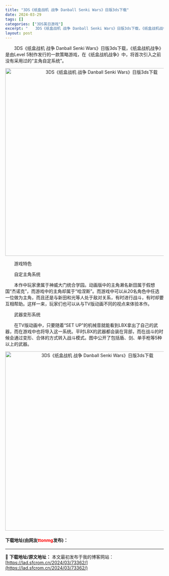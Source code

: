 ```yaml
---
title: "3DS《纸盒战机 战争 Danball Senki Wars》日版3ds下载"
date: 2024-03-29
tags: []
categories: ["3DS英日游戏"]
excerpt: "　　3DS《纸盒战机 战争 Danball Senki Wars》日版3ds下载，《纸盒战机战争》是由Level 5制作发行的一款策略游戏，在《纸盒战机战争》中，将首次引入之前没有采用过的&ldquo;主角自定系统&rdquo;。 　　游戏特色 　　自定主角系统 　　本作中玩家隶属于神威大门统合学园&hellip;"
layout: post
---
```


 <p>　　3DS《纸盒战机 战争 Danball Senki Wars》日版3ds下载，《纸盒战机战争》是由Level 5制作发行的一款策略游戏，在《纸盒战机战争》中，将首次引入之前没有采用过的&ldquo;主角自定系统&rdquo;。</p> <p align="center"><img align="" border="0" src="https://lad.sfcrom.cn/wp-content/uploads/2024/03/20240329_660627684ecdc.png" width="597" alt="3DS《纸盒战机 战争 Danball Senki Wars》日版3ds下载" /></p> <p>　　游戏特色</p> <p>　　自定主角系统</p> <p>　　本作中玩家隶属于神威大门统合学园。动画版中的主角濑名新田属于假想国&ldquo;杰诺克&rdquo;，而游戏中的主角却属于&ldquo;哈涅斯&rdquo;。而游戏中可以从20名角色中任选一位做为主角，而且还是与新田和光等人处于敌对关系，有时进行战斗，有时却要互相帮助。这样一来，玩家们也可以从与TV版动画不同的视点来体验本作。</p> <p>　　武器变形系统</p> <p>　　在TV版动画中，只要随着&ldquo;SET UP&rdquo;的机械音就能看到LBX拿出了自己的武器，而在游戏中也将导入这一系统。平时LBX的武器都会装在背部，而在战斗的时候会通过变形、合体的方式转入战斗模式。图中公开了包括盾、剑、单手枪等5种以上的武器。</p> <p align="center"><img align="" border="0" src="https://lad.sfcrom.cn/wp-content/uploads/2024/03/20240329_660627695766b.png" width="570" alt="3DS《纸盒战机 战争 Danball Senki Wars》日版3ds下载" /></p> <p><h4>下载地址(由网友<font color="red">ttonmg</font>发布)：</h4></p> 

---
📖 **下载地址/原文地址：** 本文最初发布于我的博客网站：[https://lad.sfcrom.cn/2024/03/73362/](https://lad.sfcrom.cn/2024/03/73362/)

